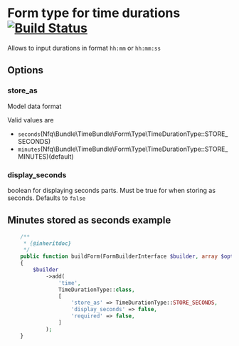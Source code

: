 # Form type for time durations [![Build Status](https://travis-ci.org/nfq-eta/time-duration-type.svg?branch=master)](https://travis-ci.org/nfq-eta/time-duration-type)
Allows to input durations in format `hh:mm` or `hh:mm:ss`

## Options
### store_as
Model data format

Valid values are
  - `seconds`(Nfq\Bundle\TimeBundle\Form\Type\TimeDurationType::STORE_SECONDS)
  - `minutes`(Nfq\Bundle\TimeBundle\Form\Type\TimeDurationType::STORE_MINUTES)(default)
### display_seconds
  boolean for displaying seconds parts. Must be true for when storing as seconds.
  Defaults to `false`
  
## Minutes stored as seconds example
```php
    /**
     * {@inheritdoc}
     */
    public function buildForm(FormBuilderInterface $builder, array $options): void
    {
        $builder
            ->add(
                'time',
                TimeDurationType::class,
                [
                    'store_as' => TimeDurationType::STORE_SECONDS,
                    'display_seconds' => false,
                    'required' => false,
                ]
            );
    }
```
